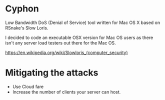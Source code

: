 # Cyphon

Low Bandwidth DoS (Denial of Service) tool written for Mac OS X based on RSnake's Slow Loris. 

I decided to code an executable OSX version for Mac OS users as there isn't any server load testers out there for the Mac OS.


https://en.wikipedia.org/wiki/Slowloris_(computer_security)


# Mitigating the attacks 

- Use Cloud fare
- Increase the number of clients your server can host.
